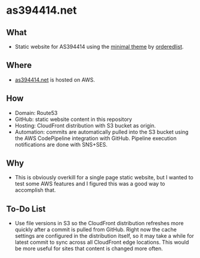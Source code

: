 # as394414.net

## What
- Static website for AS394414 using the [minimal theme](https://github.com/orderedlist/minimal) by [orderedlist](https://github.com/orderedlist).

## Where
- [as394414.net](https://as394414.net) is hosted on AWS.

## How
- Domain: Route53
- GitHub: static website content in this repository
- Hosting: CloudFront distribution with S3 bucket as origin.
- Automation: commits are automatically pulled into the S3 bucket using the AWS CodePipeline integration with GitHub. Pipeline execution notifications are done with SNS+SES.

## Why
- This is obviously overkill for a single page static website, but I wanted to test some AWS features and I figured this was a good way to accomplish that.

## To-Do List
- Use file versions in S3 so the CloudFront distribution refreshes more quickly after a commit is pulled from GitHub. Right now the cache settings are configured in the distribution itself, so it may take a while for latest commit to sync across all CloudFront edge locations. This would be more useful for sites that content is changed more often.

